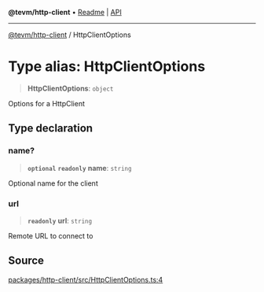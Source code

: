 **@tevm/http-client** • [Readme](../README.md) \| [API](../globals.md)

***

[@tevm/http-client](../README.md) / HttpClientOptions

# Type alias: HttpClientOptions

> **HttpClientOptions**: `object`

Options for a HttpClient

## Type declaration

### name?

> **`optional`** **`readonly`** **name**: `string`

Optional name for the client

### url

> **`readonly`** **url**: `string`

Remote URL to connect to

## Source

[packages/http-client/src/HttpClientOptions.ts:4](https://github.com/evmts/tevm-monorepo/blob/main/packages/http-client/src/HttpClientOptions.ts#L4)
